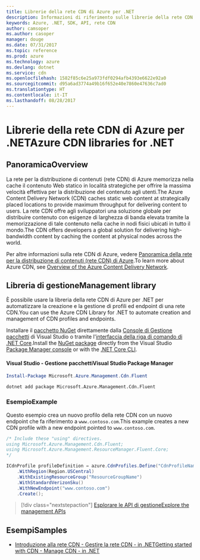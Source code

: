 ```yaml
---
title: Librerie della rete CDN di Azure per .NET
description: Informazioni di riferimento sulle librerie della rete CDN di Azure per .NET
keywords: Azure, .NET, SDK, API, rete CDN
author: camsoper
ms.author: casoper
manager: douge
ms.date: 07/31/2017
ms.topic: reference
ms.prod: azure
ms.technology: azure
ms.devlang: dotnet
ms.service: cdn
ms.openlocfilehash: 1582f85c6e25a973fdf0294afb4393e6622e92a0
ms.sourcegitcommit: d95a6ad3774a49b16f652e40e7860e47636c7ad0
ms.translationtype: HT
ms.contentlocale: it-IT
ms.lasthandoff: 08/28/2017
---
```

# <a name="azure-cdn-libraries-for-net"></a><span data-ttu-id="3558c-104">Librerie della rete CDN di Azure per .NET</span><span class="sxs-lookup"><span data-stu-id="3558c-104">Azure CDN libraries for .NET</span></span>

## <a name="overview"></a><span data-ttu-id="3558c-105">Panoramica</span><span class="sxs-lookup"><span data-stu-id="3558c-105">Overview</span></span>

<span data-ttu-id="3558c-106">La rete per la distribuzione di contenuti (rete CDN) di Azure memorizza nella cache il contenuto Web statico in località strategiche per offrire la massima velocità effettiva per la distribuzione del contenuto agli utenti.</span><span class="sxs-lookup"><span data-stu-id="3558c-106">The Azure Content Delivery Network (CDN) caches static web content at strategically placed locations to provide maximum throughput for delivering content to users.</span></span> <span data-ttu-id="3558c-107">La rete CDN offre agli sviluppatori una soluzione globale per distribuire contenuto con esigenze di larghezza di banda elevata tramite la memorizzazione di tale contenuto nella cache in nodi fisici ubicati in tutto il mondo.</span><span class="sxs-lookup"><span data-stu-id="3558c-107">The CDN offers developers a global solution for delivering high-bandwidth content by caching the content at physical nodes across the world.</span></span>

<span data-ttu-id="3558c-108">Per altre informazioni sulla rete CDN di Azure, vedere [Panoramica della rete per la distribuzione di contenuti (rete CDN) di Azure](https://docs.microsoft.com/azure/cdn/cdn-overview).</span><span class="sxs-lookup"><span data-stu-id="3558c-108">To learn more about Azure CDN, see [Overview of the Azure Content Delivery Network](https://docs.microsoft.com/azure/cdn/cdn-overview).</span></span>


## <a name="management-library"></a><span data-ttu-id="3558c-109">Libreria di gestione</span><span class="sxs-lookup"><span data-stu-id="3558c-109">Management library</span></span>

<span data-ttu-id="3558c-110">È possibile usare la libreria della rete CDN di Azure per .NET per automatizzare la creazione e la gestione di profili ed endpoint di una rete CDN.</span><span class="sxs-lookup"><span data-stu-id="3558c-110">You can use the Azure CDN Library for .NET to automate creation and management of CDN profiles and endpoints.</span></span> 

<span data-ttu-id="3558c-111">Installare il [pacchetto NuGet](https://www.nuget.org/packages/Microsoft.Azure.Management.Cdn.Fluent) direttamente dalla [Console di Gestione pacchetti][PackageManager] di Visual Studio o tramite l'[interfaccia della riga di comando di .NET Core][DotNetCLI].</span><span class="sxs-lookup"><span data-stu-id="3558c-111">Install the [NuGet package](https://www.nuget.org/packages/Microsoft.Azure.Management.Cdn.Fluent) directly from the Visual Studio [Package Manager console][PackageManager] or with the [.NET Core CLI][DotNetCLI].</span></span>

#### <a name="visual-studio-package-manager"></a><span data-ttu-id="3558c-112">Visual Studio - Gestione pacchetti</span><span class="sxs-lookup"><span data-stu-id="3558c-112">Visual Studio Package Manager</span></span>

```powershell
Install-Package Microsoft.Azure.Management.Cdn.Fluent
```

```bash
dotnet add package Microsoft.Azure.Management.Cdn.Fluent
```

### <a name="example"></a><span data-ttu-id="3558c-113">Esempio</span><span class="sxs-lookup"><span data-stu-id="3558c-113">Example</span></span>

<span data-ttu-id="3558c-114">Questo esempio crea un nuovo profilo della rete CDN con un nuovo endpoint che fa riferimento a `www.contoso.com`.</span><span class="sxs-lookup"><span data-stu-id="3558c-114">This example creates a new CDN profile with a new endpoint pointed to `www.contoso.com`.</span></span>

```csharp
/* Include these "using" directives.
using Microsoft.Azure.Management.Cdn.Fluent;
using Microsoft.Azure.Management.ResourceManager.Fluent.Core;
*/

ICdnProfile profileDefinition = azure.CdnProfiles.Define("CdnProfileName")
    .WithRegion(Region.USCentral)
    .WithExistingResourceGroup("ResourceGroupName")
    .WithStandardVerizonSku()
    .WithNewEndpoint("www.contoso.com")
    .Create();

```

> [!div class="nextstepaction"]
> [<span data-ttu-id="3558c-115">Esplorare le API di gestione</span><span class="sxs-lookup"><span data-stu-id="3558c-115">Explore the management APIs</span></span>](/dotnet/api/overview/azure/cdn/management)


## <a name="samples"></a><span data-ttu-id="3558c-116">Esempi</span><span class="sxs-lookup"><span data-stu-id="3558c-116">Samples</span></span>

* [<span data-ttu-id="3558c-117">Introduzione alla rete CDN - Gestire la rete CDN - in .NET</span><span class="sxs-lookup"><span data-stu-id="3558c-117">Getting started with CDN - Manage CDN - in .NET</span></span>](https://github.com/Azure-Samples/cdn-dotnet-manage-cdn)

[PackageManager]: https://docs.microsoft.com/nuget/tools/package-manager-console
[DotNetCLI]: https://docs.microsoft.com/en-us/dotnet/core/tools/dotnet-add-package
